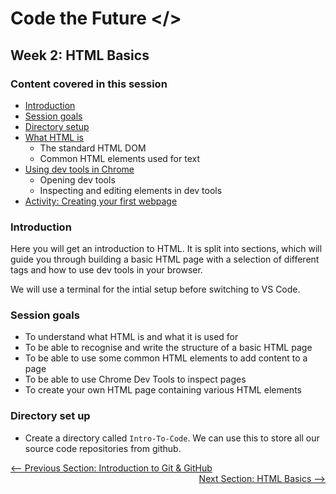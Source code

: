 # Code the Future </>

## Week 2: HTML Basics

### Content covered in this session

- [Introduction](#Introduction)
- [Session goals](#Session-goals)
- [Directory setup](#Directory-set-up)
- [What HTML is](html_basics_section_00.md)
  - The standard HTML DOM
  - Common HTML elements used for text
- [Using dev tools in Chrome](html_basics_section_01.md)
  - Opening dev tools
  - Inspecting and editing elements in dev tools
- [Activity: Creating your first webpage](html_basics_section_02.md)

### Introduction

Here you will get an introduction to HTML. It is split into sections, which will guide you through building a basic HTML page with a selection of different tags and how to use dev tools in your browser.

We will use a terminal for the intial setup before switching to VS Code.

### Session goals

- To understand what HTML is and what it is used for
- To be able to recognise and write the structure of a basic HTML page
- To be able to use some common HTML elements to add content to a page
- To be able to use Chrome Dev Tools to inspect pages
- To create your own HTML page containing various HTML elements

### Directory set up

- Create a directory called `Intro-To-Code`. We can use this to store all our source code repositories from github.

<div style="width: 100%">
<a href='../week-1/intro_to_github.md'><-- Previous Section: Introduction to Git & GitHub</a>
<div align="right"><a  href='html_basics.md'>Next Section: HTML Basics --></a></div>
</div>
